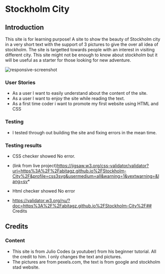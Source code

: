 # Stockholm City 
## Introduction
This site is for learning purpose! A site to show the beauty of Stockholm city in a very short text with the support of 3 pictures to give the over all idea of stockholm. The site is targetted towards people with an interest in visiting different city. This site might not be enough to know about stockholm but it will be useful as a starter for those looking for new adventure.


![responsive-screenshot](https://user-images.githubusercontent.com/87263683/135176269-0c77f79a-6d7d-4720-b2ef-be9af03ed89c.png)



### User Stories
* As a user I want to easily understand about the content of the site.
* As a user I want to enjoy the site while reading the text.
* As a first time coder i want to promote my first website using HTML and CSS

### Testing
* I tested through out building the site and fixing errors in the mean time.
### Testing results
* CSS checker showed No error. 
* (link from live project)https://jigsaw.w3.org/css-validator/validator?uri=https%3A%2F%2Fabitagz.github.io%2FStockholm-City%2F&profile=css3svg&usermedium=all&warning=1&vextwarning=&lang=sv* 

* Html checker showed No error
* https://validator.w3.org/nu/?doc=https%3A%2F%2Fabitagz.github.io%2FStockholm-City%2F## Credits

## Credits
### Content  
* This site is from Julio Codes (a youtuber) from his beginner tutorial. All the credit to him. I only changes the text and pictures.
* The pictures are from pexels.com, the text is from google and stockholm stad website.
